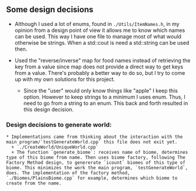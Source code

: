 ## Some design decisions
  * Although I used a lot of enums, found in `./Utils/ItemNames.h`, in my opinion from a design point of view it allows me to know which names can be used. This way I have one file to manage most of what would otherwise be strings. When a std::cout is need a std::string can be used then.

  * Used the "reverse/inverse" map for food names instead of retrieving the key from a value since map does not provide a direct way to get keys from a value. There's probably a better way to do so, but I try to come up with my own solutions for this project.
    + Since the "user" would only know things like "apple" I keep this option. However to keep strings to a minimum I uses enum. Thus, I need to go from a string to an enum. This back and forth resulted in this design decision.
  
  ### Design decisions to generate world:
    * Implementations came from thinking about the interaction with the main program/`testGenerateWorld.cpp` this file does not exit yet.
      + `./CreateWorld/UniqueWorld.cpp`
      + The function `generate_biome`: receives name of biome, determines type of this biome from name. Then uses biome factory, following The Factory Method design, to genererate `icount` biomes of this type of biome. This minimizes the work the main program, `testGenerateWorld`, does. The implementation of the factory method, `./Biomes/PlainsBiome.cpp` for example, determines which biome to create from the name. 